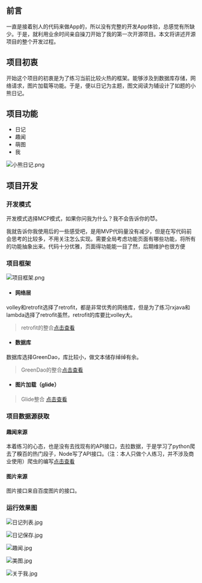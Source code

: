 ## 前言
一直是接着别人的代码来做App的，所以没有完整的开发App体验，总感觉有所缺少。于是，就利用业余时间亲自操刀开始了我的第一次开源项目。本文将讲述开源项目的整个开发过程。
## 项目初衷
开始这个项目的初衷是为了练习当前比较火热的框架。能够涉及到数据库存储，网络请求，图片加载等功能。于是，便以日记为主题，图文阅读为辅设计了如题的小熊日记。
## 项目功能
- 日记
- 趣闻
- 萌图
- 我

![小熊日记.png](http://upload-images.jianshu.io/upload_images/4469838-df71a4551c059f68.png?imageMogr2/auto-orient/strip%7CimageView2/2/w/1240)

## 项目开发
### 开发模式
开发模式选择MCP模式，如果你问我为什么？我不会告诉你的😈。

我就告诉你我使用后的一些感受吧，是用MVP代码量没有减少，但是在写代码前会思考的比较多，不用关注怎么实现。需要全局考虑功能页面有哪些功能，将所有的功能抽象出来。代码十分优雅，页面得功能能一目了然，后期维护也很方便
### 项目框架

![项目框架.png](http://upload-images.jianshu.io/upload_images/4469838-6b9468c3cc438605.png?imageMogr2/auto-orient/strip%7CimageView2/2/w/1240)

- #### 网络层
volley和retrofit选择了retrofit，都是非常优秀的网络库，但是为了练习rxjava和lambda选择了retrofit虽然，retrofit的库要比volley大。

>retrofit的整合[点击查看](http://www.jianshu.com/p/7e4e4036f981)

-  #### 数据库
数据库选择GreenDao，库比较小，做文本储存绰绰有余。
> GreenDao的整合[点击查看](http://www.jianshu.com/p/b2d7bb53c454)

- #### 图片加载（glide）
> Glide整合 [点击查看](http://www.jianshu.com/p/406776d09467)

### 项目数据源获取
#### 趣闻来源
本着练习的心态，也是没有去找现有的API接口，去拉数据，于是学习了python爬去了糗百的热门段子，Node写了API接口。（注：本人只做个人练习，并不涉及商业使用）爬虫的编写[点击查看](http://www.jianshu.com/p/fa02736ee217)
#### 图片来源
图片接口来自百度图片的接口。
### 运行效果图

![日记列表.jpg](http://upload-images.jianshu.io/upload_images/4469838-eb12fcee07348b12.jpg?imageMogr2/auto-orient/strip%7CimageView2/2/w/1240)

![日记保存.jpg](http://upload-images.jianshu.io/upload_images/4469838-02110a2f21b3bae7.jpg?imageMogr2/auto-orient/strip%7CimageView2/2/w/1240)

![趣闻.jpg](http://upload-images.jianshu.io/upload_images/4469838-4d8cd0fa189b1f54.jpg?imageMogr2/auto-orient/strip%7CimageView2/2/w/1240)

![美图.jpg](http://upload-images.jianshu.io/upload_images/4469838-c236adce57178d7c.jpg?imageMogr2/auto-orient/strip%7CimageView2/2/w/1240)

![关于我.jpg](http://upload-images.jianshu.io/upload_images/4469838-ef8d99d4991d0015.jpg?imageMogr2/auto-orient/strip%7CimageView2/2/w/1240)
